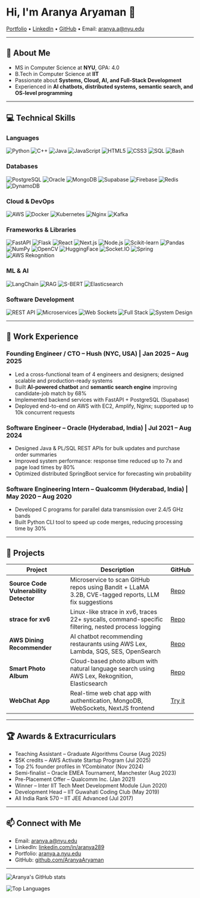 # Hi, I'm Aranya Aryaman 👋

[Portfolio](https://aranya-aryaman-portfolio.onrender.com) • [LinkedIn](https://linkedin.com/in/aranya289) • [GitHub](https://github.com/AranyaAryaman) • Email: aranya.a@nyu.edu  

---

## 🌱 About Me
- MS in Computer Science at **NYU**, GPA: 4.0
- B.Tech in Computer Science at **IIT**
- Passionate about **Systems, Cloud, AI, and Full-Stack Development**  
- Experienced in **AI chatbots, distributed systems, semantic search, and OS-level programming**  

---

## 💻 Technical Skills

### **Languages**
![Python](https://img.shields.io/badge/-Python-3776AB?style=flat-square&logo=python&logoColor=white)
![C++](https://img.shields.io/badge/-C++-00599C?style=flat-square&logo=c%2B%2B&logoColor=white)
![Java](https://img.shields.io/badge/-Java-F89820?style=flat-square&logo=java&logoColor=white)
![JavaScript](https://img.shields.io/badge/-JavaScript-F7DF1E?style=flat-square&logo=javascript&logoColor=black)
![HTML5](https://img.shields.io/badge/-HTML5-E34F26?style=flat-square&logo=html5&logoColor=white)
![CSS3](https://img.shields.io/badge/-CSS3-1572B6?style=flat-square&logo=css3&logoColor=white)
![SQL](https://img.shields.io/badge/-SQL-0064a5?style=flat-square&logo=postgresql&logoColor=white)
![Bash](https://img.shields.io/badge/-Bash-4EAA25?style=flat-square&logo=gnu-bash&logoColor=white)

### **Databases**
![PostgreSQL](https://img.shields.io/badge/-PostgreSQL-316192?style=flat-square&logo=postgresql&logoColor=white)
![Oracle](https://img.shields.io/badge/-Oracle-F80000?style=flat-square&logo=oracle&logoColor=white)
![MongoDB](https://img.shields.io/badge/-MongoDB-47A248?style=flat-square&logo=mongodb&logoColor=white)
![Supabase](https://img.shields.io/badge/-Supabase-3ECF8E?style=flat-square&logo=supabase&logoColor=white)
![Firebase](https://img.shields.io/badge/-Firebase-FFCA28?style=flat-square&logo=firebase&logoColor=black)
![Redis](https://img.shields.io/badge/-Redis-DC382D?style=flat-square&logo=redis&logoColor=white)
![DynamoDB](https://img.shields.io/badge/-DynamoDB-4053D6?style=flat-square&logo=amazondynamodb&logoColor=white)


### **Cloud & DevOps**
![AWS](https://img.shields.io/badge/-AWS-232F3E?style=flat-square&logo=amazon-aws&logoColor=white)
![Docker](https://img.shields.io/badge/-Docker-2496ED?style=flat-square&logo=docker&logoColor=white)
![Kubernetes](https://img.shields.io/badge/-Kubernetes-326CE5?style=flat-square&logo=kubernetes&logoColor=white)
![Nginx](https://img.shields.io/badge/-Nginx-009639?style=flat-square&logo=nginx&logoColor=white)
![Kafka](https://img.shields.io/badge/-Kafka-231F20?style=flat-square&logo=apachekafka&logoColor=white)


### **Frameworks & Libraries**
![FastAPI](https://img.shields.io/badge/-FastAPI-009688?style=flat-square&logo=fastapi&logoColor=white)
![Flask](https://img.shields.io/badge/-Flask-000000?style=flat-square&logo=flask&logoColor=white)
![React](https://img.shields.io/badge/-React-61DAFB?style=flat-square&logo=react&logoColor=black)
![Next.js](https://img.shields.io/badge/-Next.js-000000?style=flat-square&logo=nextdotjs&logoColor=white)
![Node.js](https://img.shields.io/badge/-Node.js-339933?style=flat-square&logo=node.js&logoColor=white)
![Scikit-learn](https://img.shields.io/badge/-Scikit--learn-F7931E?style=flat-square&logo=scikitlearn&logoColor=white)
![Pandas](https://img.shields.io/badge/-Pandas-150458?style=flat-square&logo=pandas&logoColor=white)
![NumPy](https://img.shields.io/badge/-NumPy-013243?style=flat-square&logo=numpy&logoColor=white)
![OpenCV](https://img.shields.io/badge/-OpenCV-5C3EE8?style=flat-square&logo=opencv&logoColor=white)
![HuggingFace](https://img.shields.io/badge/-HuggingFace-F9AA33?style=flat-square&logo=huggingface&logoColor=white)
![Socket.IO](https://img.shields.io/badge/-Socket.IO-010101?style=flat-square&logo=socket.io&logoColor=white)
![Spring](https://img.shields.io/badge/-Spring-6DB33F?style=flat-square&logo=spring&logoColor=white)
![AWS Rekognition](https://img.shields.io/badge/-AWS%20Rekognition-232F3E?style=flat-square&logo=amazon-aws&logoColor=white)


### **ML & AI**
![LangChain](https://img.shields.io/badge/-LangChain-000000?style=flat-square)
![RAG](https://img.shields.io/badge/-RAG-0A0A0A?style=flat-square)
![S-BERT](https://img.shields.io/badge/-Sentence-BERT-FF6F61?style=flat-square)
![Elasticsearch](https://img.shields.io/badge/-Elasticsearch-005571?style=flat-square&logo=elasticsearch&logoColor=white)


### **Software Development**
![REST API](https://img.shields.io/badge/-REST_API-4A90E2?style=flat-square)
![Microservices](https://img.shields.io/badge/-Microservices-FE7F00?style=flat-square)
![Web Sockets](https://img.shields.io/badge/-Web_Sockets-008080?style=flat-square)
![Full Stack](https://img.shields.io/badge/-Full_Stack-6A1B9A?style=flat-square)
![System Design](https://img.shields.io/badge/-System_Design-FF5722?style=flat-square)

---

## 💼 Work Experience

### **Founding Engineer / CTO** – Hush (NYC, USA) | Jan 2025 – Aug 2025
- Led a cross-functional team of 4 engineers and designers; designed scalable and production-ready systems  
- Built **AI-powered chatbot** and **semantic search engine** improving candidate-job match by 68%  
- Implemented backend services with FastAPI + PostgreSQL (Supabase)  
- Deployed end-to-end on AWS with EC2, Amplify, Nginx; supported up to 10k concurrent requests  

### **Software Engineer** – Oracle (Hyderabad, India) | Jul 2021 – Aug 2024
- Designed Java & PL/SQL REST APIs for bulk updates and purchase order summaries  
- Improved system performance: response time reduced up to 7x and page load times by 80%  
- Optimized distributed SpringBoot service for forecasting win probability  

### **Software Engineering Intern** – Qualcomm (Hyderabad, India) | May 2020 – Aug 2020
- Developed C programs for parallel data transmission over 2.4/5 GHz bands  
- Built Python CLI tool to speed up code merges, reducing processing time by 30%  

---

## 📂 Projects

| Project | Description | GitHub |
|---------|-------------|--------|
| **Source Code Vulnerability Detector** | Microservice to scan GitHub repos using Bandit + LLaMA 3.2B, CVE-tagged reports, LLM fix suggestions | [Repo](https://github.com/CS-GY-9223-Cloud-Vuln-Detector/reportGeneration) |
| **strace for xv6** | Linux-like strace in xv6, traces 22+ syscalls, command-specific filtering, nested process logging | [Repo](https://github.com/AranyaAryaman/strace-xv6) |
| **AWS Dining Recommender** | AI chatbot recommending restaurants using AWS Lex, Lambda, SQS, SES, OpenSearch | [Repo](https://github.com/AranyaAryaman/AWS-Dining-Recommender) |
| **Smart Photo Album** | Cloud-based photo album with natural language search using AWS Lex, Rekognition, Elasticsearch | [Repo](https://github.com/AranyaAryaman/smart-photo-finder) |
| **WebChat App** | Real-time web chat app with authentication, MongoDB, WebSockets, NextJS frontend | [Try it](https://webchat-j21z.onrender.com/) |

---

## 🏆 Awards & Extracurriculars
- Teaching Assistant – Graduate Algorithms Course (Aug 2025)  
- $5K credits – AWS Activate Startup Program (Jul 2025)  
- Top 2% founder profiles in YCombinator (Nov 2024)  
- Semi-finalist – Oracle EMEA Tournament, Manchester (Aug 2023)  
- Pre-Placement Offer – Qualcomm Inc. (Jan 2021)  
- Winner – Inter IIT Tech Meet Development Module (Jun 2020)  
- Development Head – IIT Guwahati Coding Club (May 2019)  
- All India Rank 570 – IIT JEE Advanced (Jul 2017)  

---

## 📫 Connect with Me
- Email: aranya.a@nyu.edu  
- LinkedIn: [linkedin.com/in/aranya289](https://linkedin.com/in/aranya289)  
- Portfolio: [aranya.a.nyu.edu](https://aranya-aryaman-portfolio.onrender.com/contact)  
- GitHub: [github.com/AranyaAryaman](https://github.com/AranyaAryaman)

---

<!-- Overall GitHub stats -->
![Aranya's GitHub stats](https://github-readme-stats.vercel.app/api?username=AranyaAryaman&show_icons=true&theme=tokyonight)

<!-- Top Languages -->
![Top Languages](https://github-readme-stats.vercel.app/api/top-langs/?username=AranyaAryaman&layout=compact&theme=tokyonight)

